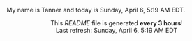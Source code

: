 My name is Tanner and today is Sunday, April 6, 5:19 AM EDT.

<p align="center">This <i>README</i> file is generated <b>every 3 hours</b>!</br>Last refresh: Sunday, April 6, 5:19 AM EDT<br /></p>
